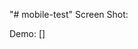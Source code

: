 "# mobile-test" 
Screen Shot:


Demo:
[<a href="https://rawgit.com/wangx6/mobile-test/master/index.html">]
